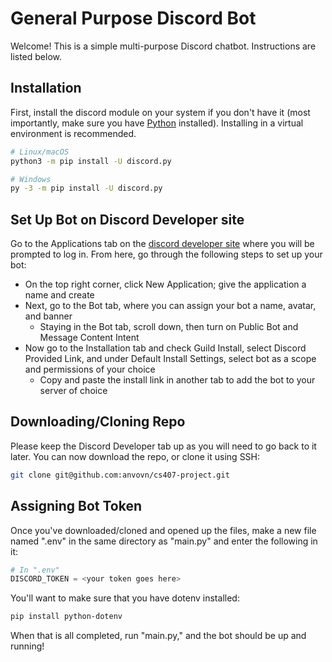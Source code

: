 # General Purpose Discord Bot

Welcome! This is a simple multi-purpose Discord chatbot. Instructions are listed below.

## Installation

First, install the discord module on your system if you don't have it (most importantly, make sure you have [Python](https://www.python.org/downloads/) installed). Installing in a virtual environment is recommended.

```bash
# Linux/macOS
python3 -m pip install -U discord.py

# Windows
py -3 -m pip install -U discord.py
```

## Set Up Bot on Discord Developer site

Go to the Applications tab on the [discord developer site](https://discord.com/developers/docs/intro) where you will be prompted to log in.
From here, go through the following steps to set up your bot:

- On the top right corner, click New Application; give the application a name and create
- Next, go to the Bot tab, where you can assign your bot a name, avatar, and banner
    - Staying in the Bot tab, scroll down, then turn on Public Bot and Message Content Intent
- Now go to the Installation tab and check Guild Install, select Discord Provided Link, and under Default Install Settings, select bot as a scope and permissions of your choice
    - Copy and paste the install link in another tab to add the bot to your server of choice

## Downloading/Cloning Repo

Please keep the Discord Developer tab up as you will need to go back to it later. You can now download the repo, or clone it using SSH:

```bash
git clone git@github.com:anvovn/cs407-project.git
```

## Assigning Bot Token

Once you've downloaded/cloned and opened up the files, make a new file named ".env" in the same directory as "main.py" and enter the following in it:

```python
# In ".env"
DISCORD_TOKEN = <your token goes here>
```
You'll want to make sure that you have dotenv installed:

```bash
pip install python-dotenv
```

When that is all completed, run "main.py," and the bot should be up and running!
